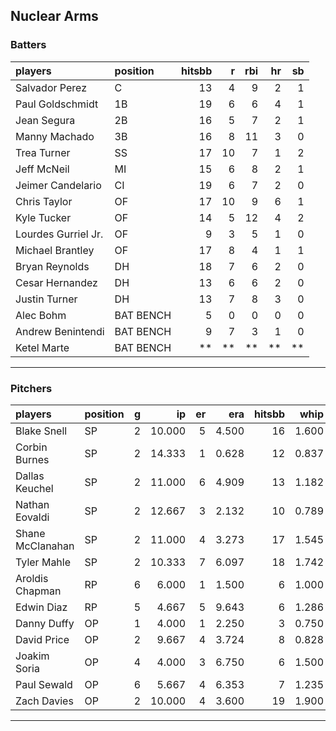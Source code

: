 ## Nuclear Arms

### Batters

 
|players             |position  | hitsbb|  r| rbi| hr| sb| 
|:-------------------|:---------|------:|--:|---:|--:|--:| 
|Salvador Perez      |C         |     13|  4|   9|  2|  1| 
|Paul Goldschmidt    |1B        |     19|  6|   6|  4|  1| 
|Jean Segura         |2B        |     16|  5|   7|  2|  1| 
|Manny Machado       |3B        |     16|  8|  11|  3|  0| 
|Trea Turner         |SS        |     17| 10|   7|  1|  2| 
|Jeff McNeil         |MI        |     15|  6|   8|  2|  1| 
|Jeimer Candelario   |CI        |     19|  6|   7|  2|  0| 
|Chris Taylor        |OF        |     17| 10|   9|  6|  1| 
|Kyle Tucker         |OF        |     14|  5|  12|  4|  2| 
|Lourdes Gurriel Jr. |OF        |      9|  3|   5|  1|  0| 
|Michael Brantley    |OF        |     17|  8|   4|  1|  1| 
|Bryan Reynolds      |DH        |     18|  7|   6|  2|  0| 
|Cesar Hernandez     |DH        |     13|  6|   6|  2|  0| 
|Justin Turner       |DH        |     13|  7|   8|  3|  0| 
|Alec Bohm           |BAT BENCH |      5|  0|   0|  0|  0| 
|Andrew Benintendi   |BAT BENCH |      9|  7|   3|  1|  0| 
|Ketel Marte         |BAT BENCH |     **| **|  **| **| **| 


* * *

### Pitchers

 
|players          |position |  g|     ip| er|   era| hitsbb|  whip| so|  w| sv| 
|:----------------|:--------|--:|------:|--:|-----:|------:|-----:|--:|--:|--:| 
|Blake Snell      |SP       |  2| 10.000|  5| 4.500|     16| 1.600| 11|  1|  0| 
|Corbin Burnes    |SP       |  2| 14.333|  1| 0.628|     12| 0.837| 18|  2|  0| 
|Dallas Keuchel   |SP       |  2| 11.000|  6| 4.909|     13| 1.182|  9|  0|  0| 
|Nathan Eovaldi   |SP       |  2| 12.667|  3| 2.132|     10| 0.789| 15|  0|  0| 
|Shane McClanahan |SP       |  2| 11.000|  4| 3.273|     17| 1.545| 13|  1|  0| 
|Tyler Mahle      |SP       |  2| 10.333|  7| 6.097|     18| 1.742| 13|  0|  0| 
|Aroldis Chapman  |RP       |  6|  6.000|  1| 1.500|      6| 1.000| 10|  0|  3| 
|Edwin Diaz       |RP       |  5|  4.667|  5| 9.643|      6| 1.286| 11|  0|  3| 
|Danny Duffy      |OP       |  1|  4.000|  1| 2.250|      3| 0.750|  3|  0|  0| 
|David Price      |OP       |  2|  9.667|  4| 3.724|      8| 0.828|  8|  0|  0| 
|Joakim Soria     |OP       |  4|  4.000|  3| 6.750|      6| 1.500|  6|  0|  3| 
|Paul Sewald      |OP       |  6|  5.667|  4| 6.353|      7| 1.235| 10|  1|  2| 
|Zach Davies      |OP       |  2| 10.000|  4| 3.600|     19| 1.900| 11|  1|  0| 


* * *


